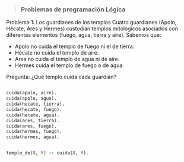 > ### Problemas de programación Lógica 
Problema 1: Los guardianes de los templos
Cuatro guardianes (Apolo, Hécate, Ares y Hermes) custodian templos mitológicos asociados con diferentes elementos (fuego, agua, tierra y aire). Sabemos que:

- Apolo no cuida el templo de fuego ni el de tierra.
- Hécate no cuida el templo de aire.
- Ares no cuida el templo de agua ni de aire.
- Hermes cuida el templo de fuego o de agua.

Pregunta: ¿Qué templo cuida cada guardián?
```Prolog

cuida(apolo, aire).
cuida(apolo, agua).
cuida(hecate, tierra).
cuida(hecate, fuego).
cuida(hecate, agua).
cuida(ares, tierra).
cuida(ares, fuego).
cuida(hermes, fuego).
cuida(hermes, agua).


templo_de(X, Y) :- cuida(X, Y).


```